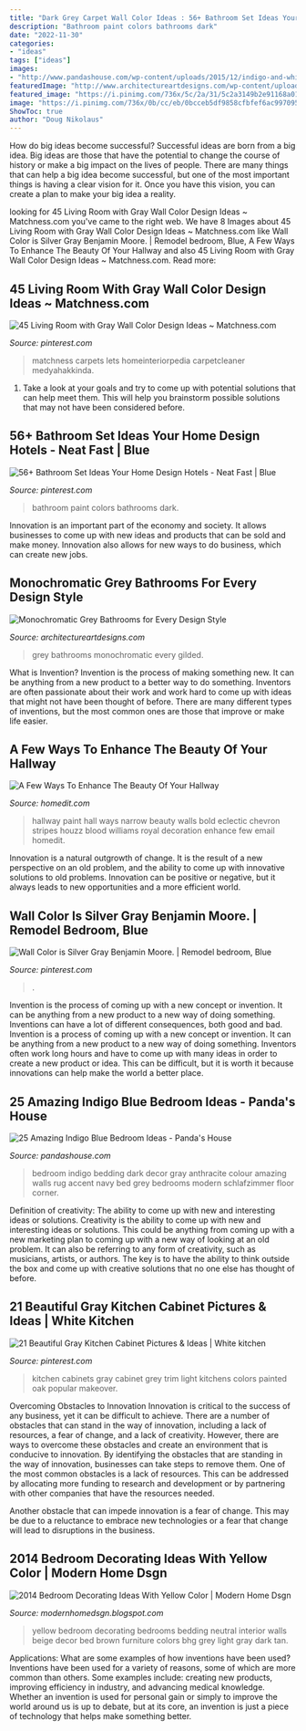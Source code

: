 ```yaml
---
title: "Dark Grey Carpet Wall Color Ideas : 56+ Bathroom Set Ideas Your Home Design Hotels"
description: "Bathroom paint colors bathrooms dark"
date: "2022-11-30"
categories:
- "ideas"
tags: ["ideas"]
images:
- "http://www.pandashouse.com/wp-content/uploads/2015/12/indigo-and-white-bedroom-1-533x800.jpg?c8cd4e"
featuredImage: "http://www.architectureartdesigns.com/wp-content/uploads/2019/05/grey-bathrooms-4-630x946.jpg"
featured_image: "https://i.pinimg.com/736x/5c/2a/31/5c2a3149b2e91168a01ce9f7e8af2678.jpg"
image: "https://i.pinimg.com/736x/0b/cc/eb/0bcceb5df9858cfbfef6ac99709507b1.jpg"
ShowToc: true
author: "Doug Nikolaus"
---
```



How do big ideas become successful?
Successful ideas are born from a big idea. Big ideas are those that have the potential to change the course of history or make a big impact on the lives of people. There are many things that can help a big idea become successful, but one of the most important things is having a clear vision for it. Once you have this vision, you can create a plan to make your big idea a reality.

	

		
looking for 45 Living Room with Gray Wall Color Design Ideas ~ Matchness.com you've came to the right web. We have 8 Images about 45 Living Room with Gray Wall Color Design Ideas ~ Matchness.com like Wall Color is Silver Gray Benjamin Moore. | Remodel bedroom, Blue, A Few Ways To Enhance The Beauty Of Your Hallway and also 45 Living Room with Gray Wall Color Design Ideas ~ Matchness.com. Read more:
		
    
## 45 Living Room With Gray Wall Color Design Ideas ~ Matchness.com

<img loading=lazy src="https://i.pinimg.com/736x/97/d7/fe/97d7fe1868cd5c99784814171d29fc86.jpg" onerror="this.onerror=null;this.src='https://tse4.mm.bing.net/th?id=OIP.9LuiG65oINzpi1iioZ0tbwHaFj&amp;pid=15.1';" alt="45 Living Room with Gray Wall Color Design Ideas ~ Matchness.com">

_Source: pinterest.com_

>matchness carpets lets homeinteriorpedia carpetcleaner medyahakkinda. 

	

1. Take a look at your goals and try to come up with potential solutions that can help meet them. This will help you brainstorm possible solutions that may not have been considered before.

    
## 56+ Bathroom Set Ideas Your Home Design Hotels - Neat Fast | Blue

<img loading=lazy src="https://i.pinimg.com/736x/0b/cc/eb/0bcceb5df9858cfbfef6ac99709507b1.jpg" onerror="this.onerror=null;this.src='https://tse3.mm.bing.net/th?id=OIP.9RVWSdi4DGtNSOPNTVqIpAHaJ4&amp;pid=15.1';" alt="56+ Bathroom Set Ideas Your Home Design Hotels - Neat Fast | Blue">

_Source: pinterest.com_

>bathroom paint colors bathrooms dark. 

	

Innovation is an important part of the economy and society. It allows businesses to come up with new ideas and products that can be sold and make money. Innovation also allows for new ways to do business, which can create new jobs.

    
## Monochromatic Grey Bathrooms For Every Design Style

<img loading=lazy src="http://www.architectureartdesigns.com/wp-content/uploads/2019/05/grey-bathrooms-4-630x946.jpg" onerror="this.onerror=null;this.src='https://tse1.mm.bing.net/th?id=OIP.Y5P-01mZYzCfl1ucSp3HQAHaLH&amp;pid=15.1';" alt="Monochromatic Grey Bathrooms for Every Design Style">

_Source: architectureartdesigns.com_

>grey bathrooms monochromatic every gilded. 

	

What is Invention?
Invention is the process of making something new. It can be anything from a new product to a better way to do something. Inventors are often passionate about their work and work hard to come up with ideas that might not have been thought of before. There are many different types of inventions, but the most common ones are those that improve or make life easier.

    
## A Few Ways To Enhance The Beauty Of Your Hallway

<img loading=lazy src="https://cdn.homedit.com/wp-content/uploads/2013/03/bold-hallway-paint.jpg" onerror="this.onerror=null;this.src='https://tse2.mm.bing.net/th?id=OIP.Xb0OTYXTGi-ZWaopFxazqgHaJ4&amp;pid=15.1';" alt="A Few Ways To Enhance The Beauty Of Your Hallway">

_Source: homedit.com_

>hallway paint hall ways narrow beauty walls bold eclectic chevron stripes houzz blood williams royal decoration enhance few email homedit. 

	

Innovation is a natural outgrowth of change. It is the result of a new perspective on an old problem, and the ability to come up with innovative solutions to old problems. Innovation can be positive or negative, but it always leads to new opportunities and a more efficient world.

    
## Wall Color Is Silver Gray Benjamin Moore. | Remodel Bedroom, Blue

<img loading=lazy src="https://i.pinimg.com/736x/5c/2a/31/5c2a3149b2e91168a01ce9f7e8af2678.jpg" onerror="this.onerror=null;this.src='https://tse2.mm.bing.net/th?id=OIP.12j2hJoEo9kVFDH8r4-26ADbEs&amp;pid=15.1';" alt="Wall Color is Silver Gray Benjamin Moore. | Remodel bedroom, Blue">

_Source: pinterest.com_

>. 

	

Invention is the process of coming up with a new concept or invention. It can be anything from a new product to a new way of doing something. Inventions can have a lot of different consequences, both good and bad.
Invention is a process of coming up with a new concept or invention. It can be anything from a new product to a new way of doing something. Inventors often work long hours and have to come up with many ideas in order to create a new product or idea. This can be difficult, but it is worth it because innovations can help make the world a better place.

    
## 25 Amazing Indigo Blue Bedroom Ideas - Panda&#039;s House

<img loading=lazy src="http://www.pandashouse.com/wp-content/uploads/2015/12/indigo-and-white-bedroom-1-533x800.jpg?c8cd4e" onerror="this.onerror=null;this.src='https://tse2.mm.bing.net/th?id=OIP.iCbUQjwQ-0pRKLUffyU3jQHaLH&amp;pid=15.1';" alt="25 Amazing Indigo Blue Bedroom Ideas - Panda&#039;s House">

_Source: pandashouse.com_

>bedroom indigo bedding dark decor gray anthracite colour amazing walls rug accent navy bed grey bedrooms modern schlafzimmer floor corner. 

	

Definition of creativity: The ability to come up with new and interesting ideas or solutions.
Creativity is the ability to come up with new and interesting ideas or solutions. This could be anything from coming up with a new marketing plan to coming up with a new way of looking at an old problem. It can also be referring to any form of creativity, such as musicians, artists, or authors. The key is to have the ability to think outside the box and come up with creative solutions that no one else has thought of before.

    
## 21 Beautiful Gray Kitchen Cabinet Pictures &amp; Ideas | White Kitchen

<img loading=lazy src="https://i.pinimg.com/736x/f3/9d/87/f39d87569ae28851164a758a96d8eab9.jpg" onerror="this.onerror=null;this.src='https://tse2.mm.bing.net/th?id=OIP.ZTp1XK59LmHKTlPfanQYygHaLG&amp;pid=15.1';" alt="21 Beautiful Gray Kitchen Cabinet Pictures &amp; Ideas | White kitchen">

_Source: pinterest.com_

>kitchen cabinets gray cabinet grey trim light kitchens colors painted oak popular makeover. 

	

Overcoming Obstacles to Innovation
Innovation is critical to the success of any business, yet it can be difficult to achieve. There are a number of obstacles that can stand in the way of innovation, including a lack of resources, a fear of change, and a lack of creativity. However, there are ways to overcome these obstacles and create an environment that is conducive to innovation.
By identifying the obstacles that are standing in the way of innovation, businesses can take steps to remove them. One of the most common obstacles is a lack of resources. This can be addressed by allocating more funding to research and development or by partnering with other companies that have the resources needed.

Another obstacle that can impede innovation is a fear of change. This may be due to a reluctance to embrace new technologies or a fear that change will lead to disruptions in the business.

    
## 2014 Bedroom Decorating Ideas With Yellow Color | Modern Home Dsgn

<img loading=lazy src="http://4.bp.blogspot.com/-rUwjEUfEb7Q/Tj3jhVsHofI/AAAAAAAAGNM/pfFGyqKSEdA/s1600/bedroom-decorating-ideas-yellow-2014.jpg" onerror="this.onerror=null;this.src='https://tse1.mm.bing.net/th?id=OIP.TIb87rx6fVPxXN-G6Ns8YQHaJ3&amp;pid=15.1';" alt="2014 Bedroom Decorating Ideas With Yellow Color | Modern Home Dsgn">

_Source: modernhomedsgn.blogspot.com_

>yellow bedroom decorating bedrooms bedding neutral interior walls beige decor bed brown furniture colors bhg grey light gray dark tan. 

	

Applications: What are some examples of how inventions have been used?
Inventions have been used for a variety of reasons, some of which are more common than others. Some examples include: creating new products, improving efficiency in industry, and advancing medical knowledge. Whether an invention is used for personal gain or simply to improve the world around us is up to debate, but at its core, an invention is just a piece of technology that helps make something better.


